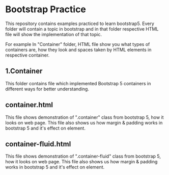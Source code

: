 # Bootstrap Practice
This repository contains examples practiced to learn bootstrap5. Every folder will contain a topic in bootstrap and in that folder respective HTML file will show the implementation of that topic. 

For example In "Container" folder, HTML file show you what types of containers are, how they look and spaces taken by HTML elements in respective container.
 
## 1.Container

This folder contains file which implemented Bootstrap 5 containers in different ways for better understanding.

## container.html
This file shows demonstration of ".container" class from bootstrap 5, how it looks on web page.
This file also shows us how margin & padding works in bootstrap 5 and it's effect on element.

## container-fluid.html
This file shows demonstration of ".container-fluid" class from bootstrap 5, how it looks on web page.
This file also shows us how margin & padding works in bootstrap 5 and it's effect on element.
